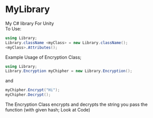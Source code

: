 # MyLibrary
My C# library For Unity 
<br>
To Use:

```cs
using Library;
Library.className <myClass> = new Library.className();
<myClass>.Attributes();
```
Example Usage of Encryption Class;
```cs
using Library;
Library.Encryption myChipher = new Library.Encryption();
```
and 
```cs
myChipher.Encrypt("Hi");
myChipher.Decrypt();
```
The Encryption Class encrypts and decrypts the string you pass the function (with given hash; Look at Code)
